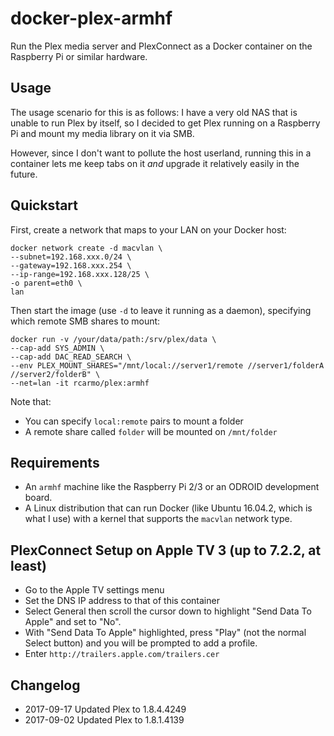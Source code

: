 # docker-plex-armhf

Run the Plex media server and PlexConnect as a Docker container on the Raspberry Pi or similar hardware.

## Usage

The usage scenario for this is as follows: I have a very old NAS that is unable to run Plex by itself, so I decided to get Plex running on a Raspberry Pi and mount my media library on it via SMB.

However, since I don't want to pollute the host userland, running this in a container lets me keep tabs on it _and_ upgrade it relatively easily in the future.

## Quickstart

First, create a network that maps to your LAN on your Docker host:

	docker network create -d macvlan \
	--subnet=192.168.xxx.0/24 \
	--gateway=192.168.xxx.254 \
	--ip-range=192.168.xxx.128/25 \
	-o parent=eth0 \
	lan

Then start the image (use `-d` to leave it running as a daemon), specifying which remote SMB shares to mount:

    docker run -v /your/data/path:/srv/plex/data \
    --cap-add SYS_ADMIN \
    --cap-add DAC_READ_SEARCH \
    --env PLEX_MOUNT_SHARES="/mnt/local://server1/remote //server1/folderA //server2/folderB" \
    --net=lan -it rcarmo/plex:armhf

Note that:

* You can specify `local:remote` pairs to mount a folder
* A remote share called `folder` will be mounted on `/mnt/folder`

## Requirements

* An `armhf` machine like the Raspberry Pi 2/3 or an ODROID development board.
* A Linux distribution that can run Docker (like Ubuntu 16.04.2, which is what I use) with a kernel that supports the `macvlan` network type.

## PlexConnect Setup on Apple TV 3 (up to 7.2.2, at least)

* Go to the Apple TV settings menu
* Set the DNS IP address to that of this container
* Select General then scroll the cursor down to highlight "Send Data To Apple" and set to "No".
* With "Send Data To Apple" highlighted, press "Play" (not the normal Select button) and you will be prompted to add a profile.
* Enter `http://trailers.apple.com/trailers.cer`

## Changelog

* 2017-09-17 Updated Plex to 1.8.4.4249
* 2017-09-02 Updated Plex to 1.8.1.4139
